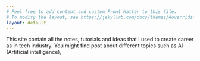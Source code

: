```yaml
---
# Feel free to add content and custom Front Matter to this file.
# To modify the layout, see https://jekyllrb.com/docs/themes/#overriding-theme-defaults
layout: default
---
```

This site contain all the notes, tutorials and ideas that I used to create career as in tech industry.
You might find post about different topics such as AI (Artificial intelligence),
